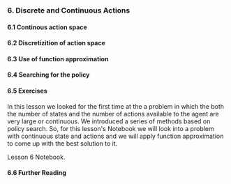 ### 6. Discrete and Continuous Actions

#### 6.1 Continous action space

#### 6.2 Discretizition of action space

#### 6.3 Use of function approximation

#### 6.4 Searching for the policy

#### 6.5 Exercises

In this lesson we looked for the first time at the a problem in which the both the number of states and the number
of actions available to the agent are very large or continuous. We introduced a series of methods based on policy
search. So, for this lesson's Notebook we will look into a problem with continuous state and actions and we
will apply function approximation to come up with the best solution to it.

Lesson 6 Notebook.

#### 6.6 Further Reading


